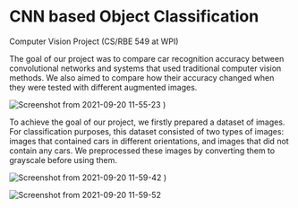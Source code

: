# CNN based Object Classification 
Computer Vision Project (CS/RBE 549 at WPI)

The goal of our project was to compare car recognition accuracy between convolutional networks and systems that used traditional computer vision methods. We also aimed to compare how their accuracy changed when they were tested with different augmented images.

![Screenshot from 2021-09-20 11-55-23](https://user-images.githubusercontent.com/74123050/134033911-d8d39c21-cc29-46fb-9427-1cb41896b91d.png)
)

To achieve the goal of our project, we firstly prepared a dataset of images. For classification purposes, this dataset consisted of two types of images: images that contained cars in different orientations, and images that did not contain any cars. We preprocessed these images by converting them to grayscale before using them.

![Screenshot from 2021-09-20 11-59-42](https://user-images.githubusercontent.com/74123050/134034625-4b4f7f10-70e4-49b2-9431-0f74f8cc79dc.png)
)

![Screenshot from 2021-09-20 11-59-52](https://user-images.githubusercontent.com/74123050/134034645-2726139e-a085-4ba2-affb-1a905dbbba64.png)

